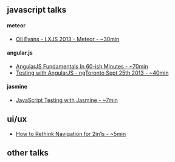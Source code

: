 javascript talks
----------------------

#### meteor  
- [Oli Evans - LXJS 2013 - Meteor - ~30min](https://www.youtube.com/watch?v=jFiLPpTKK-I&feature=youtu.be)  

#### angular.js  
- [AngularJS Fundamentals In 60-ish Minutes - ~70min](https://www.youtube.com/watch?v=i9MHigUZKEM&feature=youtu.be) 
- [Testing with AngularJS - ngToronto Sept 25th 2013 - ~40min](https://www.youtube.com/watch?v=AKwqfHm-3ZQ&feature=youtu.be) 

#### jasmine  
- [JavaScript Testing with Jasmine - ~7min](http://vimeo.com/71326996) 


ui/ux
---------------------- 

- [How to Rethink Navigation for 2in1s - ~5min](https://software.intel.com/en-us/videos/how-to-rethink-navigation-for-2in1s) 


other talks
---------------------- 
